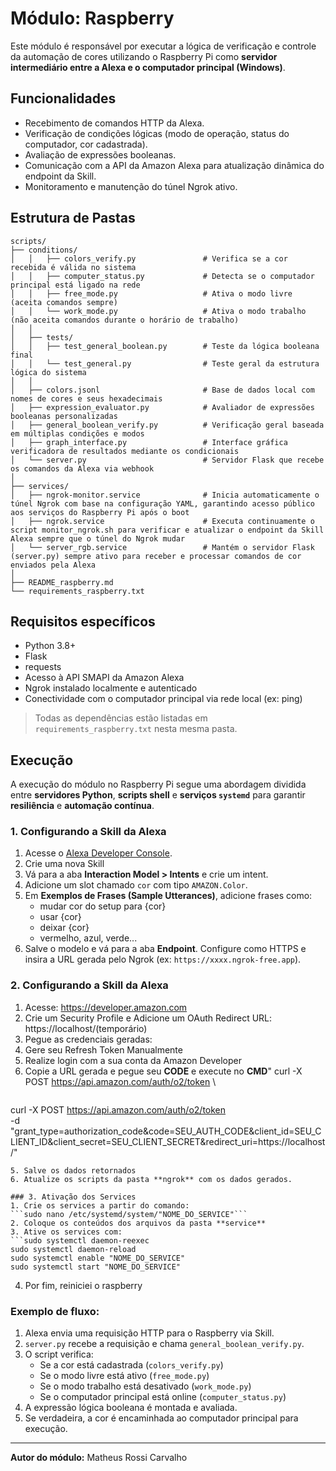 # Módulo: Raspberry

Este módulo é responsável por executar a lógica de verificação e controle da automação de cores utilizando o Raspberry Pi como **servidor intermediário entre a Alexa e o computador principal (Windows)**.

## Funcionalidades

- Recebimento de comandos HTTP da Alexa.
- Verificação de condições lógicas (modo de operação, status do computador, cor cadastrada).
- Avaliação de expressões booleanas.
- Comunicação com a API da Amazon Alexa para atualização dinâmica do endpoint da Skill.
- Monitoramento e manutenção do túnel Ngrok ativo.

## Estrutura de Pastas

```
scripts/
├── conditions/
│   │   ├── colors_verify.py               # Verifica se a cor recebida é válida no sistema
│   │   ├── computer_status.py             # Detecta se o computador principal está ligado na rede
│   │   ├── free_mode.py                   # Ativa o modo livre (aceita comandos sempre)
│   │   └── work_mode.py                   # Ativa o modo trabalho (não aceita comandos durante o horário de trabalho)
│   │
│   ├── tests/
│   │   ├── test_general_boolean.py        # Teste da lógica booleana final
│   │   └── test_general.py                # Teste geral da estrutura lógica do sistema
│   │
│   ├── colors.jsonl                       # Base de dados local com nomes de cores e seus hexadecimais
│   ├── expression_evaluator.py            # Avaliador de expressões booleanas personalizadas
│   ├── general_boolean_verify.py          # Verificação geral baseada em múltiplas condições e modos
│   ├── graph_interface.py                 # Interface gráfica verificadora de resultados mediante os condicionais
│   └── server.py                          # Servidor Flask que recebe os comandos da Alexa via webhook
│
├── services/
│   ├── ngrok-monitor.service              # Inicia automaticamente o túnel Ngrok com base na configuração YAML, garantindo acesso público aos serviços do Raspberry Pi após o boot
│   ├── ngrok.service                      # Executa continuamente o script monitor_ngrok.sh para verificar e atualizar o endpoint da Skill Alexa sempre que o túnel do Ngrok mudar
│   └── server_rgb.service                 # Mantém o servidor Flask (server.py) sempre ativo para receber e processar comandos de cor enviados pela Alexa
│
├── README_raspberry.md
└── requirements_raspberry.txt
```

## Requisitos específicos

- Python 3.8+
- Flask
- requests
- Acesso à API SMAPI da Amazon Alexa
- Ngrok instalado localmente e autenticado
- Conectividade com o computador principal via rede local (ex: ping)

> Todas as dependências estão listadas em `requirements_raspberry.txt` nesta mesma pasta.

## Execução

A execução do módulo no Raspberry Pi segue uma abordagem dividida entre **servidores Python**, **scripts shell** e **serviços `systemd`** para garantir **resiliência** e **automação contínua**.

### 1. Configurando a Skill da Alexa

1. Acesse o [Alexa Developer Console](https://developer.amazon.com/alexa/console/ask).
2. Crie uma nova Skill
3. Vá para a aba **Interaction Model > Intents** e crie um intent.
4. Adicione um slot chamado `cor` com tipo `AMAZON.Color`.
5. Em **Exemplos de Frases (Sample Utterances)**, adicione frases como:
   - mudar cor do setup para {cor}
   - usar {cor}
   - deixar {cor}
   - vermelho, azul, verde...
6. Salve o modelo e vá para a aba **Endpoint**. Configure como HTTPS e insira a URL gerada pelo Ngrok (ex: `https://xxxx.ngrok-free.app`).

### 2. Configurando a Skill da Alexa
1. Acesse: https://developer.amazon.com
2. Crie um Security Profile e Adicione um OAuth Redirect URL: https://localhost/(temporário)
3. Pegue as credenciais geradas:
4. Gere seu Refresh Token Manualmente
5. Realize login com a sua conta da Amazon Developer
4. Copie a URL gerada e pegue seu **CODE** e execute no **CMD**"
curl -X POST https://api.amazon.com/auth/o2/token \
   ```
  curl -X POST https://api.amazon.com/auth/o2/token \
  -d "grant_type=authorization_code&code=SEU_AUTH_CODE&client_id=SEU_CLIENT_ID&client_secret=SEU_CLIENT_SECRET&redirect_uri=https://localhost/"
   ```
5. Salve os dados retornados
6. Atualize os scripts da pasta **ngrok** com os dados gerados.

### 3. Ativação dos Services
1. Crie os services a partir do comando: 
```sudo nano /etc/systemd/system/"NOME_DO_SERVICE"```
2. Coloque os conteúdos dos arquivos da pasta **service**
3. Ative os services com:
```sudo systemctl daemon-reexec
sudo systemctl daemon-reload
sudo systemctl enable "NOME_DO_SERVICE"
sudo systemctl start "NOME_DO_SERVICE"
```
4. Por fim, reiniciei o raspberry

### Exemplo de fluxo:

1. Alexa envia uma requisição HTTP para o Raspberry via Skill.
2. `server.py` recebe a requisição e chama `general_boolean_verify.py`.
3. O script verifica:
   - Se a cor está cadastrada (`colors_verify.py`)
   - Se o modo livre está ativo (`free_mode.py`)
   - Se o modo trabalho está desativado (`work_mode.py`)
   - Se o computador principal está online (`computer_status.py`)
4. A expressão lógica booleana é montada e avaliada.
5. Se verdadeira, a cor é encaminhada ao computador principal para execução.

---

**Autor do módulo:** Matheus Rossi Carvalho
